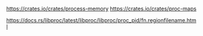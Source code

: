 
https://crates.io/crates/process-memory
https://crates.io/crates/proc-maps

https://docs.rs/libproc/latest/libproc/libproc/proc_pid/fn.regionfilename.html

